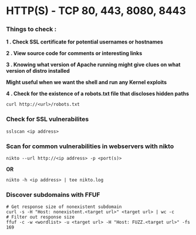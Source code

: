 # HTTP(S) - TCP 80, 443, 8080, 8443

### Things to check :&#x20;

**1 . Check SSL certificate for potential usernames or hostnames**

**2 . View source code for comments or interesting links**

**3 . Knowing what version of Apache running might give clues on what version of distro installed**&#x20;

**Might useful when we want the shell and run any Kernel exploits**

**4 . Check for the existence of a robots.txt file that discloses hidden paths**

```
curl http://<url>/robots.txt
```

### Check for SSL vulnerabilites

```
sslscan <ip address>
```

### Scan for common vulnerabilities in webservers with nikto&#x20;

```
nikto --url http://<ip address> -p <port(s)>
```

**OR**&#x20;

```
nikto -h <ip address> | tee nikto.log 
```

### Discover subdomains with FFUF

```
# Get response size of nonexistent subdomain
curl -s -H "Host: nonexistent.<target url>" <target url> | wc -c
# Filter out response size
ffuf -c -w <wordlist> -u <target url> -H "Host: FUZZ.<target url>" -fs 169
```

